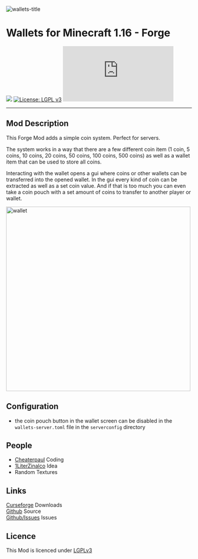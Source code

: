 ![wallets-title](https://i.ibb.co/gv31kdt/wallets-title.png)

# Wallets for Minecraft 1.16 - Forge

[![](https://cf.way2muchnoise.eu/short_534011_downloads.svg)](https://www.curseforge.com/minecraft/mc-mods/wallets)
[![License: LGPL v3](https://img.shields.io/badge/License-LGPL%20v3-blue.svg)](https://www.gnu.org/licenses/lgpl-3.0)
[![](https://badgen.net/maven/v/metadata-url/https/maven.paube.de/releases/de/cheaterpaul/wallets/Wallets/maven-metadata.xml)](https://maven.paube.de/releases/de/cheaterpaul/wallets/Wallets)

---
## Mod Description

This Forge Mod adds a simple coin system. Perfect for servers.

The system works in a way that there are a few different coin item (1 coin, 5 coins, 10 coins, 20 coins, 50 coins, 100 coins, 500 coins) as well as a wallet item that can be used to store all coins.

Interacting with the wallet opens a gui where coins or other wallets can be transferred into the opened wallet. In the gui every kind of coin can be extracted as well as a set coin value. And if that is too much you can even take a coin pouch with a set amount of coins to transfer to another player or wallet.

<img alt="wallet" src="https://i.ibb.co/yygq6HR/wallets.png" width="500"/>

## Configuration

- the coin pouch button in the wallet screen can be disabled in the `wallets-server.toml` file in the `serverconfig` directory

## People

- [Cheaterpaul](https://paube.de) Coding
- [1LiterZinalco](https://github.com/1LiterZinalco) Idea
- Random Textures

## Links

[Curseforge](https://www.curseforge.com/minecraft/mc-mods/wallets) Downloads  
[Github](https://github.com/Cheaterpaul/Wallets) Source  
[Github/Issues](https://github.com/Cheaterpaul/Wallets/Issues) Issues  


## Licence

This Mod is licenced under [LGPLv3](LICENSE)
